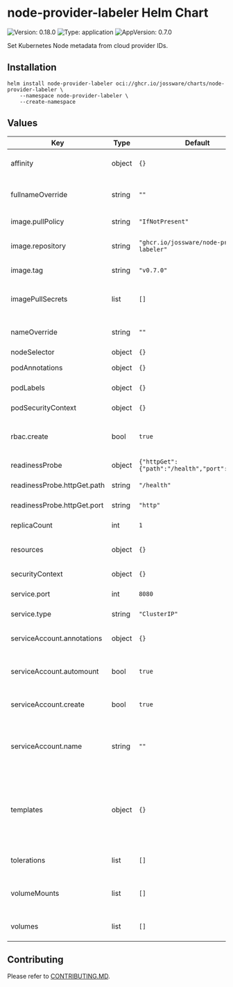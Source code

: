 # node-provider-labeler Helm Chart

![Version: 0.18.0](https://img.shields.io/badge/Version-0.18.0-informational?style=flat-square) ![Type: application](https://img.shields.io/badge/Type-application-informational?style=flat-square) ![AppVersion: 0.7.0](https://img.shields.io/badge/AppVersion-0.7.0-informational?style=flat-square)

Set Kubernetes Node metadata from cloud provider IDs.

## Installation

``` shell
helm install node-provider-labeler oci://ghcr.io/jossware/charts/node-provider-labeler \
    --namespace node-provider-labeler \
    --create-namespace
```

## Values

| Key | Type | Default | Description |
|-----|------|---------|-------------|
| affinity | object | `{}` | Assign custom affinity rules to the deployment. |
| fullnameOverride | string | `""` | String to fully override `"node-provider-labeler.fullname"` |
| image.pullPolicy | string | `"IfNotPresent"` | The image pull policy |
| image.repository | string | `"ghcr.io/jossware/node-provider-labeler"` | The image to use in the controller deployment |
| image.tag | string | `"v0.7.0"` | The tag of the image |
| imagePullSecrets | list | `[]` | Secrets with credentials to pull images from a private registry |
| nameOverride | string | `""` | Provide a name in place of the default |
| nodeSelector | object | `{}` | Node selector. |
| podAnnotations | object | `{}` | Annotations to be added to the pods |
| podLabels | object | `{}` | Labels to be added to the pods |
| podSecurityContext | object | `{}` | Pod level security context |
| rbac.create | bool | `true` | Specifies whether RBAC roles and bindings should be created |
| readinessProbe | object | `{"httpGet":{"path":"/health","port":"http"}}` | Server readiness probe |
| readinessProbe.httpGet.path | string | `"/health"` | HTTP path for readiness probe |
| readinessProbe.httpGet.port | string | `"http"` | Port for readiness probe |
| replicaCount | int | `1` | The number of replicas to run |
| resources | object | `{}` | Resource limits and requests for the deployment |
| securityContext | object | `{}` | Container level security context |
| service.port | int | `8080` | Metrics service port |
| service.type | string | `"ClusterIP"` | Metrics service type |
| serviceAccount.annotations | object | `{}` | Annotations to add to the service account |
| serviceAccount.automount | bool | `true` | Automatically mount a ServiceAccount's API credentials? |
| serviceAccount.create | bool | `true` | Specifies whether a service account should be created |
| serviceAccount.name | string | `""` | If not set and create is true, a name is generated using the fullname template |
| templates | object | `{}` | Optionally define templates for labels and/or annotations. If not defined, the chart will create the default label and value |
| tolerations | list | `[]` | Tolerations for use with node taints. |
| volumeMounts | list | `[]` | Additional volumeMounts to add to the deployment. |
| volumes | list | `[]` | Additional volumes to add on the deployment. |

## Contributing

Please refer to [CONTRIBUTING.MD](../CONTRIBUTING.md).
